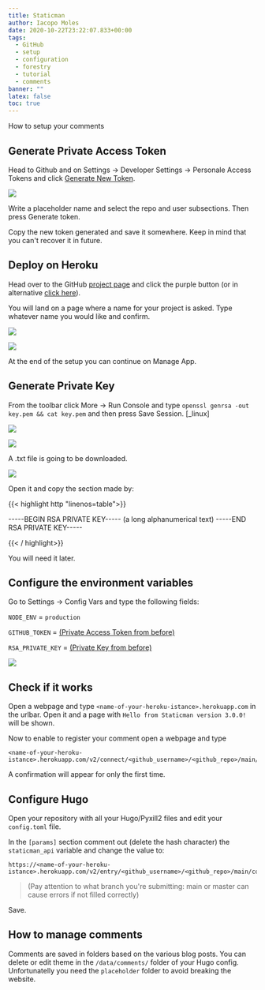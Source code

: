 ```yaml
---
title: Staticman
author: Iacopo Moles
date: 2020-10-22T23:22:07.833+00:00
tags:
  - GitHub
  - setup
  - configuration
  - forestry
  - tutorial
  - comments
banner: ""
latex: false
toc: true
---
```

How to setup your comments <!--more-->

## Generate Private Access Token

Head to Github and on Settings -> Developer Settings -> Personale Access Tokens and click [Generate New Token](https://github.com/settings/tokens/new).

![](/uploads/screencapture-github-settings-tokens-new-2020-10-23-14_00_59.png)

Write a placeholder name and select the repo and user subsections. Then press Generate token.

Copy the new token generated and save it somewhere. Keep in mind that you can't recover it in future.

## Deploy on Heroku

Head over to the GitHub [project page](https://github.com/eduardoboucas/staticman/) and click the purple button (or in alternative [click here](https://dashboard.heroku.com/new?button-url=https%3A%2F%2Fgithub.com%2Feduardoboucas%2Fstaticman&template=https%3A%2F%2Fgithub.com%2Feduardoboucas%2Fstaticman)).

You will land on a page where a name for your project is asked. Type whatever name you would like and confirm.

![](/uploads/heroku-landing.png)

![](/uploads/building.png)

At the end of the setup you can continue on Manage App.

## Generate Private Key

From the toolbar click More -> Run Console and type `openssl genrsa -out key.pem && cat key.pem` and then press Save Session. [_linux]

![](/uploads/command-pem.png)

![](/uploads/save-session.png)

A .txt file is going to be downloaded.

![](/uploads/txt.png)

Open it and copy the section made by:

{{< highlight http "linenos=table">}}

-----BEGIN RSA PRIVATE KEY-----
(a long alphanumerical text)
-----END RSA PRIVATE KEY-----

{{< / highlight>}}

You will need it later.

## Configure the environment variables

Go to Settings -> Config Vars and type the following fields:

`NODE_ENV` = `production`

`GITHUB_TOKEN` = [(Private Access Token from before)](#generate-private-access-token)

`RSA_PRIVATE_KEY` = [(Private Key from before)](#generate-private-key)

![](/uploads/config-vars.png)

## Check if it works

Open a webpage and type `<name-of-your-heroku-istance>.herokuapp.com` in the urlbar. Open it and a page with `Hello from Staticman version 3.0.0!` will be shown.

Now to enable to register your comment open a webpage and type 

```http
<name-of-your-heroku-istance>.herokuapp.com/v2/connect/<github_username>/<github_repo>/main/comments
```

A confirmation will appear for only the first time.

## Configure Hugo

Open your repository with all your Hugo/Pyxill2 files and edit your `config.toml` file.

In the `[params]` section comment out (delete the hash character) the `staticman_api` variable and change the value to:

```http
https://<name-of-your-heroku-istance>.herokuapp.com/v2/entry/<github_username>/<github_repo>/main/comments
```

> (Pay attention to what branch you're submitting: main or master can cause errors if not filled correctly)

Save.

## How to manage comments

Comments are saved in folders based on the various blog posts. You can delete or edit theme in the `/data/comments/` folder of your Hugo config. Unfortunatelly you need the `placeholder` folder to avoid breaking the website.

[^linux]: Yes, you can use your PC if you have the software already installed if you like, but this is more easy for a general pourpose tutorial 😊.